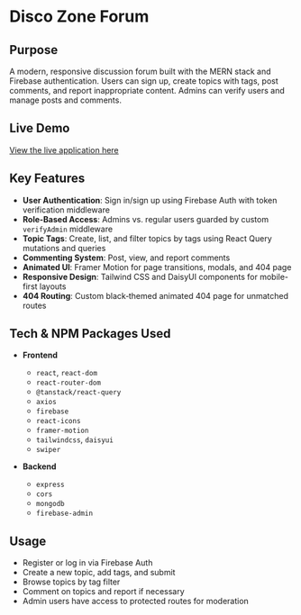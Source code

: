 # Disco Zone Forum

## Purpose

A modern, responsive discussion forum built with the MERN stack and Firebase authentication. Users can sign up, create topics with tags, post comments, and report inappropriate content. Admins can verify users and manage posts and comments.

## Live Demo

[View the live application here](https://disco-zone.web.app/)

## Key Features

* **User Authentication**: Sign in/sign up using Firebase Auth with token verification middleware
* **Role-Based Access**: Admins vs. regular users guarded by custom `verifyAdmin` middleware
* **Topic Tags**: Create, list, and filter topics by tags using React Query mutations and queries
* **Commenting System**: Post, view, and report comments
* **Animated UI**: Framer Motion for page transitions, modals, and 404 page
* **Responsive Design**: Tailwind CSS and DaisyUI components for mobile-first layouts
* **404 Routing**: Custom black‑themed animated 404 page for unmatched routes

## Tech & NPM Packages Used

* **Frontend**

  * `react`, `react-dom`
  * `react-router-dom`
  * `@tanstack/react-query`
  * `axios`
  * `firebase`
  * `react-icons`
  * `framer-motion`
  * `tailwindcss`, `daisyui`
  * `swiper`

* **Backend**

  * `express`
  * `cors`
  * `mongodb`
  * `firebase-admin`

## Usage

* Register or log in via Firebase Auth
* Create a new topic, add tags, and submit
* Browse topics by tag filter
* Comment on topics and report if necessary
* Admin users have access to protected routes for moderation

